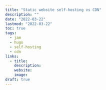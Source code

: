 ```yaml
---
title: "Static website self-hosting vs CDN"
description: ""
date: "2022-03-22"
lastmod: "2022-03-22"
toc: true
tags:
  - jam
  - hugo
  - self-hosting
  - cdn
links:
  - title: 
    description: 
    website: 
    image: 
draft: true
---
```

